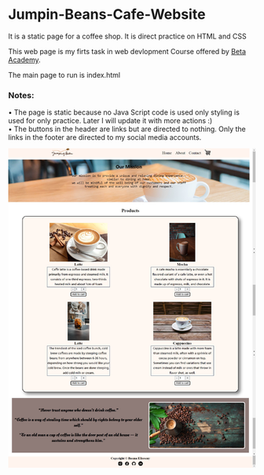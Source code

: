 # Jumpin-Beans-Cafe-Website
It is a static page for a coffee shop. It is direct practice on HTML and CSS 

This web page is my firts task in web devlopment Course offered by <a href="https://www.facebook.com/BetaAcademy.B">Beta Academy</a>.

The main page to run is index.html

### Notes:
 • The page is static because no Java Script code is used only styling is used for only practice. Later I will update it with more actions :) <br>
 • The buttons in the header are links but are directed to nothing. Only the links in the footer are directed to my social media accounts.
 
 
<img src="https://raw.githubusercontent.com/BasmaElhoseny01/Jumpin-Beans-Cafe-Website/main/Screenshot.png" alt="Website Screenshot" />
